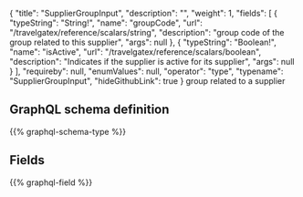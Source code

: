 {
  "title": "SupplierGroupInput",
  "description": "",
  "weight": 1,
  "fields": [
    {
      "typeString": "String!",
      "name": "groupCode",
      "url": "/travelgatex/reference/scalars/string",
      "description": "group code of the group related to this supplier",
      "args": null
    },
    {
      "typeString": "Boolean!",
      "name": "isActive",
      "url": "/travelgatex/reference/scalars/boolean",
      "description": "Indicates if the supplier is active for its supplier",
      "args": null
    }
  ],
  "requireby": null,
  "enumValues": null,
  "operator": "type",
  "typename": "SupplierGroupInput",
  "hideGithubLink": true
}
group related to a supplier
## GraphQL schema definition

{{% graphql-schema-type %}}

## Fields

{{% graphql-field %}}

